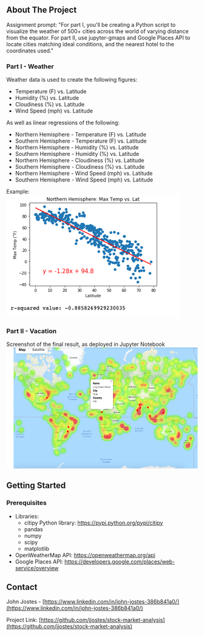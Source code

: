 <!-- ABOUT THE PROJECT -->
## About The Project

Assignment prompt:
"For part I, you'll be creating a Python script to visualize the weather of 500+ cities across the world of varying distance from the equator. For part II, use jupyter-gmaps and Google Places API to locate cities matching ideal conditions, and the nearest hotel to the coordinates used."

### Part I - Weather
Weather data is used to create the following figures: 
* Temperature (F) vs. Latitude
* Humidity (%) vs. Latitude
* Cloudiness (%) vs. Latitude
* Wind Speed (mph) vs. Latitude

As well as linear regressions of the following:
* Northern Hemisphere - Temperature (F) vs. Latitude
* Southern Hemisphere - Temperature (F) vs. Latitude
* Northern Hemisphere - Humidity (%) vs. Latitude
* Southern Hemisphere - Humidity (%) vs. Latitude
* Northern Hemisphere - Cloudiness (%) vs. Latitude
* Southern Hemisphere - Cloudiness (%) vs. Latitude
* Northern Hemisphere - Wind Speed (mph) vs. Latitude
* Southern Hemisphere - Wind Speed (mph) vs. Latitude

Example:
![linregress]

### Part II - Vacation
Screenshot of the final result, as deployed in Jupyter Notebook
![heatmap]


<!-- GETTING STARTED -->
## Getting Started

### Prerequisites

* Libraries:
    * citipy Python library: https://pypi.python.org/pypi/citipy
    * pandas
    * numpy
    * scipy
    * matplotlib
* OpenWeatherMap API: https://openweathermap.org/api
* Google Places API: https://developers.google.com/places/web-service/overview

<!-- CONTACT -->
## Contact

John Jostes - [https://www.linkedin.com/in/john-jostes-386b841a0/](https://www.linkedin.com/in/john-jostes-386b841a0/)

Project Link: [https://github.com/jjostes/stock-market-analysis](https://github.com/jjostes/stock-market-analysis)

<!-- MARKDOWN IMAGE LINKS -->
[linregress]: https://github.com/jjostes/API-challenge/blob/master/output_data/lin_regress.png
[heatmap]: https://github.com/jjostes/API-challenge/blob/master/output_data/Hotels.png
